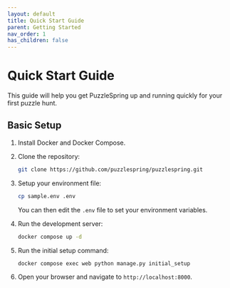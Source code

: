 ```yaml
---
layout: default
title: Quick Start Guide
parent: Getting Started
nav_order: 1
has_children: false
---
```


# Quick Start Guide

This guide will help you get PuzzleSpring up and running quickly for your first puzzle hunt.

## Basic Setup

1. Install Docker and Docker Compose.

2. Clone the repository:

    ```bash
    git clone https://github.com/puzzlespring/puzzlespring.git
    ```

3. Setup your environment file:

    ```bash
    cp sample.env .env
    ```

    You can then edit the `.env` file to set your environment variables.

4. Run the development server:

    ```bash
    docker compose up -d
    ```

5. Run the initial setup command:

    ```bash
    docker compose exec web python manage.py initial_setup
    ```

6. Open your browser and navigate to `http://localhost:8000`.
